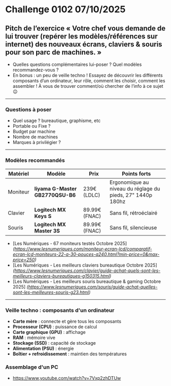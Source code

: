 # Challenge 0102 07/10/2025

## Pitch de l’exercice « Votre chef vous demande de lui trouver (repérer les modèles/références sur internet) des nouveaux écrans, claviers &amp; souris pour son parc de machines. »

- Quelles questions complémentaires lui-poser ? Quel modèles recommandez-vous ?
- En bonus : un peu de veille techno ! Essayez de découvrir les différents composants d’un ordinateur, leur rôle, comment les choisir, comment les assembler ! À vous de trouver comment/où chercher de l’info à ce sujet 😉

---

### Questions à poser

- Quel usage ? bureautique, graphisme, etc
- Portable ou Fixe ?
- Budget par machine
- Nombre de machines
- Marques à privilégier ?

---

### Modèles recommandés

| Matériel | Modèle | Prix | Points forts |
|-----------|---------|------|---------------|
| Moniteur | **Iiyama G-Master GB2770QSU-B6** | 239€ (LDLC) | Ergonomique au niveau du réglage du pieds, 27" 1440p 180hz |
| Clavier | **Logitech MX Keys S** | 89.99€ (FNAC) | Sans fil, rétroéclairé |
| Souris | **Logitech MX Master 3S** | 89.99€ (FNAC) | Sans fil, silencieuse |

- [Les Numériques - 67 moniteurs testés Octobre 2025]
*(<https://www.lesnumeriques.com/moniteur-ecran-lcd/comparatif-ecran-lcd-moniteurs-22-a-30-pouces-a240.html?min-price=0&max-price=250>)*
- [Les Numériques - Les meilleurs claviers bureautique Octobre 2025]
*(<https://www.lesnumeriques.com/clavier/guide-achat-quels-sont-les-meilleurs-claviers-bureautiques-g150315.html>)*
- [Les Numériques - Les meilleurs souris bureautique & gaming Octobre 2025]
*(<https://www.lesnumeriques.com/souris/guide-achat-quelles-sont-les-meilleures-souris-g23.html>)*

---

### Veille techno : composants d'un ordinateur

- **Carte mère** : connecte et gère tous les composants
- **Processeur (CPU)** : puissance de calcul
- **Carte graphique (GPU)** : affichage
- **RAM** : mémoire vive  
- **Stockage (SSD)** : capacité de stockage
- **Alimentation (PSU)** : énergie  
- **Boîtier + refroidissement** : maintien des températures  

### Assemblage d'un PC

- <https://www.youtube.com/watch?v=7Vxp2zhDTUw>
